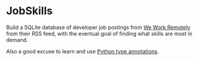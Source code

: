 # JobSkills
Build a SQLite database of developer job postings from [We Work Remotely](https://weworkremotely.com/) from their RSS feed, with the eventual goal of finding what skills are most in demand.

Also a good excuse to learn and use [Python type annotations](https://docs.python.org/3/library/typing.html).
